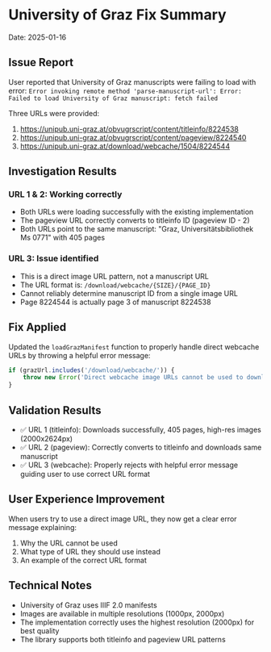 # University of Graz Fix Summary
Date: 2025-01-16

## Issue Report
User reported that University of Graz manuscripts were failing to load with error:
`Error invoking remote method 'parse-manuscript-url': Error: Failed to load University of Graz manuscript: fetch failed`

Three URLs were provided:
1. https://unipub.uni-graz.at/obvugrscript/content/titleinfo/8224538
2. https://unipub.uni-graz.at/obvugrscript/content/pageview/8224540
3. https://unipub.uni-graz.at/download/webcache/1504/8224544

## Investigation Results

### URL 1 & 2: Working correctly
- Both URLs were loading successfully with the existing implementation
- The pageview URL correctly converts to titleinfo ID (pageview ID - 2)
- Both URLs point to the same manuscript: "Graz, Universitätsbibliothek Ms 0771" with 405 pages

### URL 3: Issue identified
- This is a direct image URL pattern, not a manuscript URL
- The URL format is: `/download/webcache/{SIZE}/{PAGE_ID}`
- Cannot reliably determine manuscript ID from a single image URL
- Page 8224544 is actually page 3 of manuscript 8224538

## Fix Applied
Updated the `loadGrazManifest` function to properly handle direct webcache URLs by throwing a helpful error message:

```typescript
if (grazUrl.includes('/download/webcache/')) {
    throw new Error('Direct webcache image URLs cannot be used to download full manuscripts. Please use a titleinfo or pageview URL instead (e.g., https://unipub.uni-graz.at/obvugrscript/content/titleinfo/8224538)');
}
```

## Validation Results
- ✅ URL 1 (titleinfo): Downloads successfully, 405 pages, high-res images (2000x2624px)
- ✅ URL 2 (pageview): Correctly converts to titleinfo and downloads same manuscript
- ✅ URL 3 (webcache): Properly rejects with helpful error message guiding user to use correct URL format

## User Experience Improvement
When users try to use a direct image URL, they now get a clear error message explaining:
1. Why the URL cannot be used
2. What type of URL they should use instead
3. An example of the correct URL format

## Technical Notes
- University of Graz uses IIIF 2.0 manifests
- Images are available in multiple resolutions (1000px, 2000px)
- The implementation correctly uses the highest resolution (2000px) for best quality
- The library supports both titleinfo and pageview URL patterns